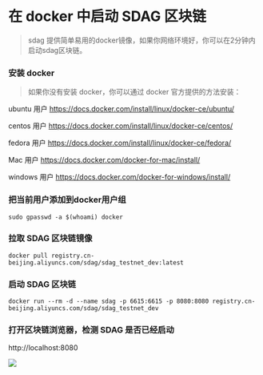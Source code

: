 # 在 docker 中启动 SDAG 区块链

> sdag 提供简单易用的docker镜像，如果你网络环境好，你可以在2分钟内启动sdag区块链。

### 安装 docker

> 如果你没有安装 docker，你可以通过 docker 官方提供的方法安装：

ubuntu 用户 https://docs.docker.com/install/linux/docker-ce/ubuntu/

centos 用户 https://docs.docker.com/install/linux/docker-ce/centos/

fedora 用户 https://docs.docker.com/install/linux/docker-ce/fedora/

Mac 用户 https://docs.docker.com/docker-for-mac/install/

windows 用户 https://docs.docker.com/docker-for-windows/install/

### 把当前用户添加到docker用户组

```
sudo gpasswd -a $(whoami) docker
```

### 拉取 SDAG 区块链镜像

```
docker pull registry.cn-beijing.aliyuncs.com/sdag/sdag_testnet_dev:latest
```

### 启动 SDAG 区块链

```
docker run --rm -d --name sdag -p 6615:6615 -p 8080:8080 registry.cn-beijing.aliyuncs.com/sdag/sdag_testnet_dev
```

### 打开区块链浏览器，检测 SDAG 是否已经启动

http://localhost:8080

![](https://github.com/smart-dag/docs/raw/master/GettingStarted/explorer.png)
